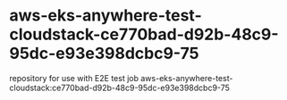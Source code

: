 # aws-eks-anywhere-test-cloudstack-ce770bad-d92b-48c9-95dc-e93e398dcbc9-75
repository for use with E2E test job aws-eks-anywhere-test-cloudstack:ce770bad-d92b-48c9-95dc-e93e398dcbc9-75
